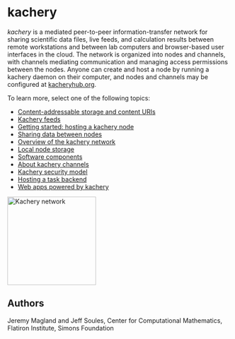 # kachery

*kachery* is a mediated peer-to-peer information-transfer network for sharing scientific data files, live feeds, and calculation results between remote workstations and between lab computers and browser-based user interfaces in the cloud. The network is organized into nodes and channels, with channels mediating communication and managing access permissions between the nodes. Anyone can create and host a node by running a kachery daemon on their computer, and nodes and channels may be configured at [kacheryhub.org](https://kacheryhub.org).

To learn more, select one of the following topics:

* [Content-addressable storage and content URIs](./doc/content-uris.md)
* [Kachery feeds](./doc/feeds.md)
* [Getting started: hosting a kachery node](./doc/kacheryhub-markdown/hostKacheryNode.md)
* [Sharing data between nodes](./doc/sharing-data.md)
* [Overview of the kachery network](./doc/network.md)
* [Local node storage](./doc/local-node-storage.md)
* [Software components](./doc/software-components.md)
* [About kachery channels](./doc/channel.md)
* [Kachery security model](./doc/security.md)
* [Hosting a task backend](./doc/tasks.md)
* [Web apps powered by kachery](./doc/web-apps.md)

<!-- Kachery network -->
[<image src="https://docs.google.com/drawings/d/e/2PACX-1vQUnokzwrFHdIO-LjloBjHGbOHE7uaLEh9frzx-WrJbn_z0lIScFhyNWCBYZfj6ofjNHRoJbzjJbFlS/pub?w=960&h=720" width="200px" title="Kachery network" />](./doc/network.md)

## Authors

Jeremy Magland and Jeff Soules, Center for Computational Mathematics, Flatiron Institute, Simons Foundation